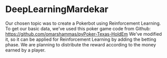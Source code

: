 # DeepLearningMardekar

Our chosen topic was to create a Pokerbot using Reinforcement Learning.
To get our basic data, we've used this poker game code from Github:
https://github.com/omarshammas/pyPoker-Texas-HoldEm
We've modified it, so it can be applied for Reinforcement Learning by adding the betting phase.
We are planning to distribute the reward according to the money earned by a player.

